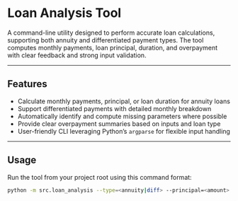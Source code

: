 # Loan Analysis Tool

A command-line utility designed to perform accurate loan calculations, supporting both annuity and differentiated payment types. The tool computes monthly payments, loan principal, duration, and overpayment with clear feedback and strong input validation.

---

## Features

- Calculate monthly payments, principal, or loan duration for annuity loans  
- Support differentiated payments with detailed monthly breakdown  
- Automatically identify and compute missing parameters where possible  
- Provide clear overpayment summaries based on inputs and loan type  
- User-friendly CLI leveraging Python’s `argparse` for flexible input handling  

---

## Usage

Run the tool from your project root using this command format:

```bash
python -m src.loan_analysis --type=<annuity|diff> --principal=<amount> --payment=<amount> --periods=<months> --interest=<annual_rate>
